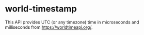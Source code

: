# world-timestamp
This API provides UTC (or any timezone) time in microseconds and milliseconds from https://worldtimeapi.org/.
